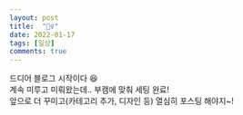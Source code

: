 ```yaml
---
layout: post
title:  "🙋‍♀️"
date: 2022-01-17
tags: [일상]
comments: true
---
```

드디어 블로그 시작이다 😆  
계속 미루고 미뤄왔는데.. 부캠에 맞춰 세팅 완료!  
앞으로 더 꾸미고(카테고리 추가, 디자인 등) 열심히 포스팅 해야지~!